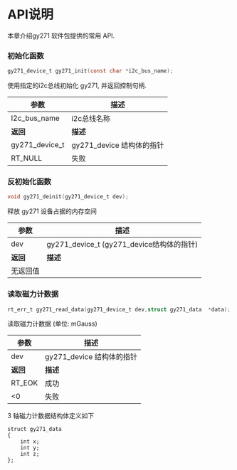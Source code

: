 # API说明

本章介绍gy271 软件包提供的常用 API.

### 初始化函数

```c
gy271_device_t gy271_init(const char *i2c_bus_name);
```

使用指定的i2c总线初始化 gy271, 并返回控制句柄.

| 参数           | 描述                      |
| -------------- | ------------------------- |
| I2c_bus_name   | i2c总线名称               |
| **返回**       | **描述**                  |
| gy271_device_t | gy271_device 结构体的指针 |
| RT_NULL        | 失败                      |



### 反初始化函数

```c
void gy271_deinit(gy271_device_t dev);
```

释放 gy271 设备占据的内存空间

| 参数     | 描述                                      |
| -------- | ----------------------------------------- |
| dev      | gy271_device_t (gy271_device结构体的指针) |
| **返回** | **描述**                                  |
| 无返回值 |                                           |



### 读取磁力计数据

```C
rt_err_t gy271_read_data(gy271_device_t dev,struct gy271_data  *data);
```

读取磁力计数据 (单位: mGauss)

| 参数     | 描述                      |
| -------- | ------------------------- |
| dev      | gy271_device 结构体的指针 |
| **返回** | **描述**                  |
| RT_EOK   | 成功                      |
| <0       | 失败                      |

3 轴磁力计数据结构体定义如下

```
struct gy271_data
{
    int x;
    int y;
    int z;
};
```

